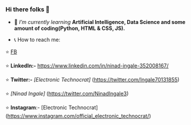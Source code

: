 ### Hi there folks 👋

- 🌱 *I’m currently learning* **Artificial Intelligence, Data Science and some amount of coding(Python, HTML & CSS, JS).**

- :telephone_receiver: How to reach me:  

:star: [FB](https://www.facebook.com/ninad.ingale.5/ )

:star: **LinkedIn:-**  https://www.linkedin.com/in/ninad-ingale-352008167/  

:star: **Twitter:-** *[Electronic Technocrat]* (https://twitter.com/Ingale70131855) 

 :star:  *[Ninad Ingale]* (https://twitter.com/NinadIngale3) 
 
 :star:  **Instagram**:- [Electronic Technocrat] (https://www.instagram.com/official_electronic_technocrat/)
